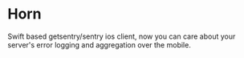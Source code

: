 # Horn
Swift based getsentry/sentry ios client, now you can care about your server's error logging and aggregation over the mobile.

